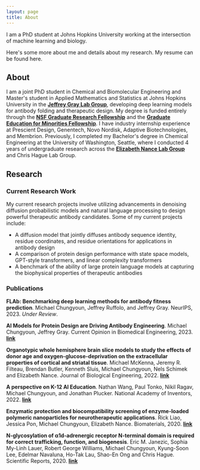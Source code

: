 ```yaml
---
layout: page
title: About
---
```


I am a PhD student at Johns Hopkins University working at the intersection of machine learning and biology. 

Here's some more about me and details about my research. My resume can be found here.

## About

I am a joint PhD student in Chemical and Biomolecular Engineering and Master's student in Applied Mathematics and Statistics at Johns Hopkins University in the [**Jeffrey Gray Lab Group**](https://graylab.jhu.edu/), developing deep learning models for antibody folding and therapeutic design. My degree is funded entirely through the [**NSF Graduate Research Fellowship**](https://www.nsfgrfp.org/) and the [**Graduate Education for Minorities Fellowship**](https://www.gemfellowship.org/gem-fellowship-program/). I have industry internship experience at Prescient Design, Genentech, Novo Nordisk, Adaptive Biotechnologies, and Membrion. Previously, I completed my Bachelor's degree in Chemical Engineering at the University of Washington, Seattle, where I conducted 4 years of undergraduate research across the [**Elizabeth Nance Lab Group**](https://www.nancelab.com/) and Chris Hague Lab Group.

## Research

### Current Research Work

My current research projects involve utilizing advancements in denoising diffusion probabilistic models and natural language processing to design powerful therapeutic antibody candidates. Some of my current projects include:
* A diffusion model that jointly diffuses antibody sequence identity, residue coordinates, and residue orientations for applications in antibody design
* A comparison of protein design performance with state space models, GPT-style transformers, and linear complexity transformers
* A benchmark of the ability of large protein language models at capturing the biophysical properties of therapeutic antibodies

### Publications

**FLAb: Benchmarking deep learning methods for antibody fitness prediction**. Michael Chungyoun, Jeffrey Ruffolo, and Jeffrey Gray. NeurIPS, 2023. *Under Review*.

**AI Models for Protein Design are Driving Antibody Engineering**. Michael Chungyoun, Jeffrey Gray. Current Opinion in Biomedical Engineering, 2023. [**link**](https://authors.elsevier.com/a/1hMZ98nGiGLFFe)

**Organotypic whole hemisphere brain slice models to study the effects of donor age and oxygen-glucose-deprivation on the extracellular properties of cortical and striatal tissue**. Michael McKenna, Jeremy R. Filteau, Brendan Butler, Kenneth Sluis, Michael Chungyoun, Nels Schimek and Elizabeth Nance. Journal of Biological Engineering, 2022. [**link**](https://jbioleng.biomedcentral.com/articles/10.1186/s13036-022-00293-w)

**A perspective on K-12 AI Education**. Nathan Wang, Paul Tonko, Nikil Ragav, Michael Chungyoun, and Jonathan Plucker. National Academy of Inventors, 2022. [**link**](https://arxiv.org/abs/2206.03217)

**Enzymatic protection and biocompatibility screening of enzyme-loaded polymeric nanoparticles for neurotherapeutic applications**. Rick Liao, Jessica Pon, Michael Chungyoun, Elizabeth Nance. Biomaterials, 2020. [**link**](https://doi.org/10.1016/j.biomaterials.2020.120238)

**N-glycosylation of α1d-adrenergic receptor N-terminal domain is required for correct trafficking, function, and biogenesis**. Eric M. Janezic, Sophia My-Linh Lauer, Robert George Williams, Michael Chungyoun, Kyung-Soon Lee, Edelmar Navaluna, Ho-Tak Lau, Shao-En Ong and Chris Hague. Scientific Reports, 2020. [**link**](https://doi.org/10.1038/s41598-020-64102-4)

